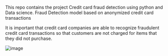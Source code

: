 
This repo contains the project Credit card fraud detection using python and Data science.
Fraud Detection model based on anonymized credit card transactions

It is important that credit card companies are able to recognize fraudulent credit card transactions so that customers are not charged for items that they did not purchase.


![image](https://github.com/Akshatyadav0001/Credit-card-fraud-detection/assets/116154780/264cb847-de18-4611-8c92-21c112523e83)
